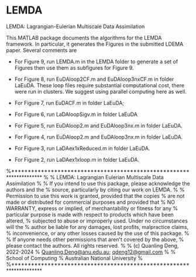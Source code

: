 # LEMDA
LEMDA: Lagrangian-Eulerian Multiscale Data Assimilation

This MATLAB package documents the algorithms for the LEMDA framework. In particular, it generates the Figures in the submitted LDEMA paper. Several comments are

- For Figure 9, run LEMDA.m in the LEMDA folder to generate a set of Figures then use them as subfigures for Figure 9.

- For Figure 8, run EuDAloop2CF.m and EuDAloop3nxCF.m in folder LaEuDA. These loop files require substantial computational cost, there were run in clusters. We suggest using parallel computing here as well.
  
- For Figure 7, run EuDACF.m in folder LaEuDA; 

- For Figure 6, run LaDAloopSigv.m in folder LaEuDA

- For Figure 5, run EuDAloop2.m and EuDAloop3nx.m in folder LaEuDA.

- For Figure 4, run EuDAloop2.m and EuDAloop3nx.m in folder LaEuDA.

- For Figure 3, run LaDAex1xReduced.m in folder LaEuDA.

- For Figure 2, run LaDAex1xloop.m in folder LaEuDA.

%********************************************************************
%
%  LEMDA: Lagrangian Eulerian Multiscale Data Assimilation
%
%  If you intend to use this package, please acknowledge the authors and the
%  source, particularly by citing our work on LEMDA.
%
%  Permission to use this work is granted, provided that the copies
%  are not made or distributed for commercial purposes and provided that
%  NO WARRANTY, express or implied, of merchantability or fitness for any
%  particular purpose is made with respect to products which have been altered,
%  subjected to abuse or improperly used. Under no circumstances will the
%  author be liable for any damages, lost profits, malpractice claims, 
%  inconvenience, or any other losses caused by the use of this package.
%
%  If anyone needs other permissions that aren't covered by the above,
%  please contact the authors. All rights reserved.
%
%  (c) Quanling Deng, 2022-2024
%  Quanling.Deng@anu.edu.au; qdeng12@gmail.com
%
%  School of Computing
%  Australian National University
%
%********************************************************************
